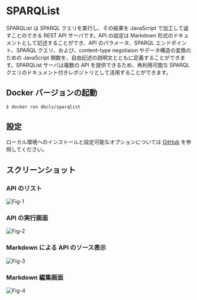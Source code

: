 # SPARQList

SPARQList は SPARQL クエリを実行し、その結果を JavaScript で加工して返すことのできる REST API サーバです。API の設定は Markdown 形式のドキュメントとして記述することができ、API のパラメータ、SPARQL エンドポイント、SPARQL クエリ、および、content-type negotiaion やデータ構造の変換のための JavaScript 関数を、自由記述の説明文とともに定義することができます。SPARQList サーバは複数の API を提供できるため、再利用可能な SPARQL クエリのドキュメント付きレポジトリとして活用することができます。

## Docker バージョンの起動

```sh
$ docker run dbcls/sparqlist
```

## 設定

ローカル環境へのインストールと設定可能なオプションについては [GitHub](https://github.com/dbcls/sparqlist) を参照してください。

## スクリーンショット

### API のリスト

![Fig-1](https://raw.githubusercontent.com/dbcls/master/services/images/SPARQList_fig-1.png)

### API の実行画面

![Fig-2](https://raw.githubusercontent.com/dbcls/master/services/images/SPARQList_fig-2.png)

### Markdown による API のソース表示

![Fig-3](https://raw.githubusercontent.com/dbcls/master/services/images/SPARQList_fig-3.png)

### Markdown 編集画面

![Fig-4](https://raw.githubusercontent.com/dbcls/master/services/images/SPARQList_fig-4.png)



